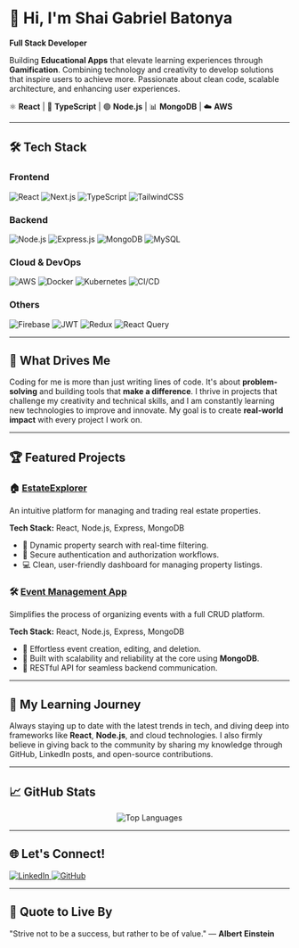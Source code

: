 # 👋 Hi, I'm **Shai Gabriel Batonya**  
**Full Stack Developer**  

 Building **Educational Apps** that elevate learning experiences through **Gamification**. Combining technology and creativity to develop solutions that inspire users to achieve more. Passionate about clean code, scalable architecture, and enhancing user experiences. 

⚛️ **React** | 📘 **TypeScript** | 🟢 **Node.js** | 📊 **MongoDB** | ☁️ **AWS**    

---  

## 🛠 **Tech Stack**

### **Frontend**
<div align="left">
  <img src="https://img.shields.io/badge/React-%2320232a.svg?style=for-the-badge&logo=react&logoColor=%2361DAFB" alt="React" />
  <img src="https://img.shields.io/badge/Next.js-black?style=for-the-badge&logo=next.js&logoColor=white" alt="Next.js" />
  <img src="https://img.shields.io/badge/TypeScript-%23007ACC.svg?style=for-the-badge&logo=typescript&logoColor=white" alt="TypeScript" />
  <img src="https://img.shields.io/badge/TailwindCSS-%2338B2AC.svg?style=for-the-badge&logo=tailwind-css&logoColor=white" alt="TailwindCSS" />
</div>

### **Backend**
<div align="left">
  <img src="https://img.shields.io/badge/Node.js-6DA55F?style=for-the-badge&logo=node.js&logoColor=white" alt="Node.js" />
  <img src="https://img.shields.io/badge/Express.js-%23404d59.svg?style=for-the-badge&logo=express&logoColor=%2361DAFB" alt="Express.js" />
  <img src="https://img.shields.io/badge/MongoDB-%234ea94b.svg?style=for-the-badge&logo=mongodb&logoColor=white" alt="MongoDB" />
  <img src="https://img.shields.io/badge/MySQL-%2300000f.svg?style=for-the-badge&logo=mysql&logoColor=white" alt="MySQL" />
</div>

### **Cloud & DevOps**
<div align="left">
  <img src="https://img.shields.io/badge/AWS-%23FF9900.svg?style=for-the-badge&logo=amazon-aws&logoColor=white" alt="AWS" />
  <img src="https://img.shields.io/badge/Docker-%230db7ed.svg?style=for-the-badge&logo=docker&logoColor=white" alt="Docker" />
  <img src="https://img.shields.io/badge/Kubernetes-%23326ce5.svg?style=for-the-badge&logo=kubernetes&logoColor=white" alt="Kubernetes" />
  <img src="https://img.shields.io/badge/CI/CD-%2320232a.svg?style=for-the-badge&logo=githubactions&logoColor=white" alt="CI/CD" />
</div>

### **Others**
<div align="left">
  <img src="https://img.shields.io/badge/Firebase-039BE5?style=for-the-badge&logo=Firebase&logoColor=white" alt="Firebase" />
  <img src="https://img.shields.io/badge/JWT-black?style=for-the-badge&logo=JSON%20web%20tokens" alt="JWT" />
  <img src="https://img.shields.io/badge/Redux-%23593d88.svg?style=for-the-badge&logo=redux&logoColor=white" alt="Redux" />
  <img src="https://img.shields.io/badge/React%20Query-FF4154?style=for-the-badge&logo=react-query&logoColor=white" alt="React Query" />
</div>

---

## 🌟 **What Drives Me**  
Coding for me is more than just writing lines of code. It's about **problem-solving** and building tools that **make a difference**. I thrive in projects that challenge my creativity and technical skills, and I am constantly learning new technologies to improve and innovate. My goal is to create **real-world impact** with every project I work on.

---

## 🏆 **Featured Projects**

### 🏠 [EstateExplorer](https://github.com/ShaiBatonya/Real-Estate-MERN-STACK)  
An intuitive platform for managing and trading real estate properties.

**Tech Stack:** React, Node.js, Express, MongoDB  
- 📌 Dynamic property search with real-time filtering.  
- 🔐 Secure authentication and authorization workflows.  
- 💻 Clean, user-friendly dashboard for managing property listings.  

### 🛠 [Event Management App](https://github.com/ShaiBatonya/patents_server-client)  
Simplifies the process of organizing events with a full CRUD platform.

**Tech Stack:** React, Node.js, Express, MongoDB  
- 📅 Effortless event creation, editing, and deletion.  
- 🚀 Built with scalability and reliability at the core using **MongoDB**.  
- 🔗 RESTful API for seamless backend communication.  

---

## 🎯 **My Learning Journey**  
Always staying up to date with the latest trends in tech, and diving deep into frameworks like **React**, **Node.js**, and cloud technologies. I also firmly believe in giving back to the community by sharing my knowledge through GitHub, LinkedIn posts, and open-source contributions.

---

## 📈 **GitHub Stats**

<div align="center">
  <img src="https://github-readme-stats.vercel.app/api/top-langs/?username=ShaiBatonya&layout=compact&theme=dark&hide_border=true" alt="Top Languages" />
</div>

---

## 🌐 **Let's Connect!**  
<div align="left">
  <a href="https://www.linkedin.com/in/shaibatonya-fullstack/">
    <img src="https://img.shields.io/badge/LinkedIn-%230077B5.svg?style=for-the-badge&logo=linkedin&logoColor=white" alt="LinkedIn" />
  </a>
  <a href="https://github.com/ShaiBatonya">
    <img src="https://img.shields.io/badge/GitHub-%2312100E.svg?style=for-the-badge&logo=github&logoColor=white" alt="GitHub" />
  </a>
</div>

---

## 🎯 **Quote to Live By**  
"Strive not to be a success, but rather to be of value." — **Albert Einstein**

